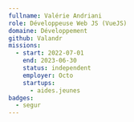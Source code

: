 ```yaml
---
fullname: Valérie Andriani
role: Développeuse Web JS (VueJS)
domaine: Développement
github: Valandr
missions:
  - start: 2022-07-01
    end: 2023-06-30
    status: independent
    employer: Octo
    startups:
      - aides.jeunes
badges:
  - segur
---
```

